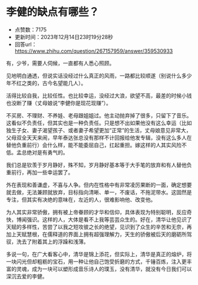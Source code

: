 # 李健的缺点有哪些？
- 点赞数：7175
- 更新时间：2023年12月14日23时19分28秒
- 回答url：https://www.zhihu.com/question/267157959/answer/359530933
<body>
 <p data-pid="t8Q3ZrNN">有，少爷，需要人伺候，一直都有人悉心照顾。</p>
 <p data-pid="wZc7Kono">见地明白通透，但说实话没经过什么真正的风雨，一路都比较顺遂（别说什么多少年不红之类的，古今名望能几人）。</p>
 <p data-pid="alhbk6vs">活得比较自我，比较任性。也比较幸运，没经过大浪，欲望不高，最差的时候小钱也没断了赚（丈母娘说“李健你是现花现赚”）。</p>
 <p data-pid="-B8YtGF3">不买房、不理财、不养娃、老母跟姐姐过。他主动抛弃掉了很多，只留下了音乐。这看似不负责任，但其实也是一种负责任。只是想不出如果他没有这么幸运（比如独生子女、妻子渴望孩子、或者妻子希望更加“正常”的生活，丈母娘意见非常大，父母双全天天来闹，早年泰达张总没有那样不计回报给他发专辑，没有这么多人在替他负重前行）会什么样，能不能委屈自己，扛起重担。嫁这样的人其实风险不低。孟总绝对是有勇气的。</p>
 <p data-pid="w5P3NfMk">我们总是钦羡于岁月静好，殊不知，岁月静好基本等于大手笔的放弃和有人替他负重前行，再加一些幸运罢了。</p>
 <p data-pid="HjzSsWTe">外在表现和善谦虚，不喜与人争。但内在性格中有非常凌厉果断的一面，确定想要就去做，无法兼顾就放弃，目标指向清晰、单一，不废话，不拖泥带水。这固然是专注，但其实有决绝的意味在，左近的人，很难影响他、改变他。</p>
 <p data-pid="bY3ibho3">为人其实非常骄傲，拥有被上帝眷顾的才华和信仰，具体表现为特别聪明，反应奇快，博闻强识。这样的人，大体是看不上我等芸芸众生的。好在，清华让他见识了天赋的多样性，苦尝了以我之短攻彼之长的绝望，见识到了众生的辛苦和无奈，再加上天赋慧根，在儒释道的界面上拥有超强理解力，天生的骄傲被后天的磨砺所驾驭，洗去了附着其上的浮躁和浅薄。</p>
 <p data-pid="aUWQ7XLw">多说一句，在广大看客心中，清华是锦上添花，但实际上，清华是真正的熔炉，将一块闪光但却粗粝的宝石，用一种让他自己饱受折磨的方式，千锤百炼，注入更丰富的灵魂，成为一块可以塑形成音乐诗人的璞玉，没有清华，就没有今日我们可以深沉去爱的李健。</p>
 <p data-pid="DTqcAA6C"></p>
</body>